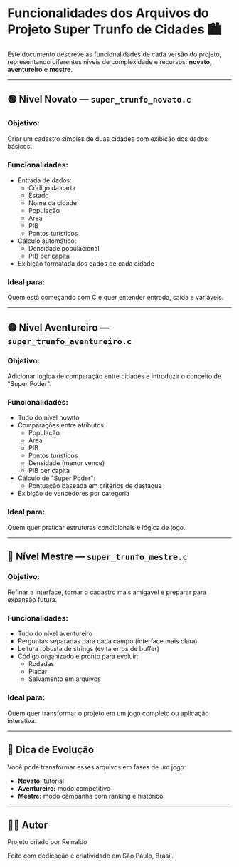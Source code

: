 # Funcionalidades dos Arquivos do Projeto Super Trunfo de Cidades 🏙️

Este documento descreve as funcionalidades de cada versão do projeto, representando diferentes níveis de complexidade e recursos: **novato**, **aventureiro** e **mestre**.

---

## 🟢 Nível Novato — `super_trunfo_novato.c`

### Objetivo:
Criar um cadastro simples de duas cidades com exibição dos dados básicos.

### Funcionalidades:
- Entrada de dados:
  - Código da carta
  - Estado
  - Nome da cidade
  - População
  - Área
  - PIB
  - Pontos turísticos
- Cálculo automático:
  - Densidade populacional
  - PIB per capita
- Exibição formatada dos dados de cada cidade

### Ideal para:
Quem está começando com C e quer entender entrada, saída e variáveis.

---

## 🟡 Nível Aventureiro — `super_trunfo_aventureiro.c`

### Objetivo:
Adicionar lógica de comparação entre cidades e introduzir o conceito de "Super Poder".

### Funcionalidades:
- Tudo do nível novato
- Comparações entre atributos:
  - População
  - Área
  - PIB
  - Pontos turísticos
  - Densidade (menor vence)
  - PIB per capita
- Cálculo de "Super Poder":
  - Pontuação baseada em critérios de destaque
- Exibição de vencedores por categoria

### Ideal para:
Quem quer praticar estruturas condicionais e lógica de jogo.

---

## 🔴 Nível Mestre — `super_trunfo_mestre.c`

### Objetivo:
Refinar a interface, tornar o cadastro mais amigável e preparar para expansão futura.

### Funcionalidades:
- Tudo do nível aventureiro
- Perguntas separadas para cada campo (interface mais clara)
- Leitura robusta de strings (evita erros de buffer)
- Código organizado e pronto para evoluir:
  - Rodadas
  - Placar
  - Salvamento em arquivos

### Ideal para:
Quem quer transformar o projeto em um jogo completo ou aplicação interativa.

---

## 🧠 Dica de Evolução

Você pode transformar esses arquivos em fases de um jogo:
- **Novato:** tutorial
- **Aventureiro:** modo competitivo
- **Mestre:** modo campanha com ranking e histórico

---

## 👨‍💻 Autor

Projeto criado por Reinaldo

Feito com dedicação e criatividade em São Paulo, Brasil.
